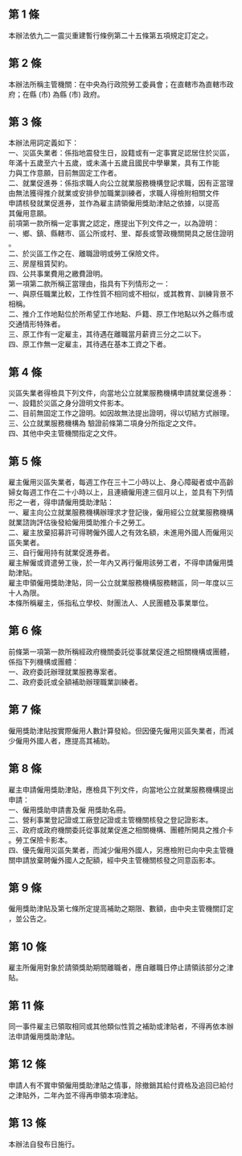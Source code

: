 第 1 條
-------
本辦法依九二一震災重建暫行條例第二十五條第五項規定訂定之。

第 2 條
-------
本辦法所稱主管機關：在中央為行政院勞工委員會；在直轄市為直轄市政  
府；在縣 (市) 為縣 (市) 政府。

第 3 條
-------
本辦法用詞定義如下：  
一、災區失業者：係指地震發生日，設籍或有一定事實足認居住於災區，  
    年滿十五歲至六十五歲，或未滿十五歲且國民中學畢業，具有工作能  
    力與工作意願，目前無固定工作者。  
二、就業促進券：係指求職人向公立就業服務機構登記求職，因有正當理  
    由無法獲得推介就業或安排參加職業訓練者，求職人得檢附相關文件  
    申請核發就業促進券，並作為雇主請領僱用獎助津貼之依據，以提高  
    其僱用意願。  
前項第一款所稱一定事實之認定，應提出下列文件之一，以為證明：  
一、鄉、鎮、縣轄市、區公所或村、里、鄰長或警政機關開具之居住證明  
    。  
二、於災區工作之在、離職證明或勞工保險文件。  
三、房屋租賃契約。  
四、公共事業費用之繳費證明。  
第一項第二款所稱正當理由，指具有下列情形之一：  
一、與原任職業比較，工作性質不相同或不相似，或其教育、訓練背景不  
    相稱。  
二、推介工作地點位於所希望工作地點、戶籍、原工作地點以外之縣市或  
    交通情形特殊者。  
三、原工作有一定雇主，其待遇在離職當月薪資三分之二以下。  
四、原工作無一定雇主，其待遇在基本工資之下者。

第 4 條
-------
災區失業者得檢具下列文件，向當地公立就業服務機構申請就業促進券：  
一、設籍於災區之身分證明文件影本。  
二、目前無固定工作之證明。如因故無法提出證明，得以切結方式辦理。   
三、公立就業服務機構為 驗證前條第二項身分所指定之文件。   
四、其他中央主管機關指定之文件。

第 5 條
-------
雇主僱用災區失業者，每週工作在三十二小時以上、身心障礙者或中高齡  
婦女每週工作在二十小時以上，且連續僱用達三個月以上，並具有下列情  
形之一者，得申請僱用獎助津貼：  
一、雇主向公立就業服務機構辦理求才登記後，僱用經公立就業服務機構  
    就業諮詢評估後發給僱用獎助推介卡之勞工。  
二、雇主放棄招募許可得聘僱外國人之有效名額，未進用外國人而僱用災  
    區失業者。  
三、自行僱用持有就業促進券者。  
雇主解僱或資遣勞工後，於一年內又再行僱用該勞工者，不得申請僱用獎  
助津貼。  
雇主申領僱用獎助津貼，同一公立就業服務機構服務轄區，同一年度以三  
十人為限。  
本條所稱雇主，係指私立學校、財團法人、人民團體及事業單位。

第 6 條
-------
前條第一項第一款所稱經政府機關委託從事就業促進之相關機構或團體，  
係指下列機構或團體：  
一、政府委託辦理就業服務專案者。   
二、政府委託或全額補助辦理職業訓練者。

第 7 條
-------
僱用獎助津貼按實際僱用人數計算發給。但因優先僱用災區失業者，而減  
少僱用外國人者，應提高其補助。

第 8 條
-------
雇主申請僱用獎助津貼，應檢具下列文件，向當地公立就業服務機構提出  
申請：  
一、僱用獎助申請書及僱 用獎助名冊。  
二、營利事業登記證或工廠登記證或主管機關核發之登記證影本。  
三、政府或政府機關委託從事就業促進之相關機構、團體所開具之推介卡  
    。勞工保險卡影本。  
四、優先僱用災區失業者，而減少僱用外國人，另應檢附已向中央主管機  
    關申請放棄聘僱外國人之配額，經中央主管機關核發之同意函影本。

第 9 條
-------
僱用獎助津貼及第七條所定提高補助之期限、數額，由中央主管機關訂定  
，並公告之。

第 10 條
--------
雇主所僱用對象於請領獎助期間離職者，應自離職日停止請領該部分之津  
貼。

第 11 條
--------
同一事件雇主已領取相同或其他類似性質之補助或津貼者，不得再依本辦  
法申請僱用獎助津貼。

第 12 條
--------
申請人有不實申領僱用獎助津貼之情事，除撤銷其給付資格及追回已給付  
之津貼外，二年內並不得再申領本項津貼。

第 13 條
--------
本辦法自發布日施行。

